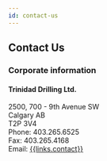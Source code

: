 ```yaml
---
id: contact-us
---
```


## Contact Us

### Corporate information

#### Trinidad Drilling Ltd.

<div class="contact-col">
    2500, 700 - 9th Avenue SW
    <br>Calgary AB
    <br>T2P 3V4
</div>
<div class="contact-col">
    Phone:     <span class="push">403.265.6525</span>
    <br>Fax:   <span class="push">403.265.4168</span>
    <br>Email: <span class="push"><a href="{{links.contact}}">{{links.contact}}</a></span>
</div>
